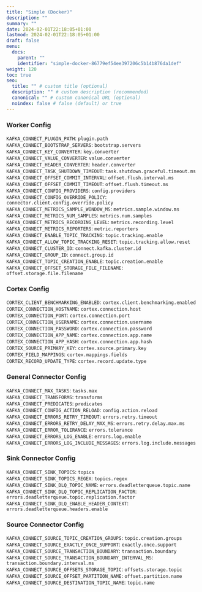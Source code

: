 ```yaml
---
title: "Simple (Docker)"
description: ""
summary: ""
date: 2024-02-01T22:18:05+01:00
lastmod: 2024-02-01T22:18:05+01:00
draft: false
menu:
  docs:
    parent: ""
    identifier: "simple-docker-86779ef54ee397206c5b14b876da1def"
weight: 120
toc: true
seo:
  title: "" # custom title (optional)
  description: "" # custom description (recommended)
  canonical: "" # custom canonical URL (optional)
  noindex: false # false (default) or true
---
```


### Worker Config
`KAFKA_CONNECT_PLUGIN_PATH`: `plugin.path` <br/>
`KAFKA_CONNECT_BOOTSTRAP_SERVERS`: `bootstrap.servers` <br/>
`KAFKA_CONNECT_KEY_CONVERTER`: `key.converter` <br/>
`KAFKA_CONNECT_VALUE_CONVERTER`: `value.converter` <br/>
`KAFKA_CONNECT_HEADER_CONVERTER`: `header.converter` <br/>
`KAFKA_CONNECT_TASK_SHUTDOWN_TIMEOUT`: `task.shutdown.graceful.timeout.ms` <br/>
`KAFKA_CONNECT_OFFSET_COMMIT_INTERVAL`: `offset.flush.interval.ms` <br/>
`KAFKA_CONNECT_OFFSET_COMMIT_TIMEOUT`: `offset.flush.timeout.ms` <br/>
`KAFKA_CONNECT_CONFIG_PROVIDERS`: `config.providers` <br/>
`KAFKA_CONNECT_CONFIG_OVERRIDE_POLICY`: `connector.client.config.override.policy` <br/>
`KAFKA_CONNECT_METRICS_SAMPLE_WINDOW_MS`: `metrics.sample.window.ms` <br/>
`KAFKA_CONNECT_METRICS_NUM_SAMPLES`: `metrics.num.samples` <br/>
`KAFKA_CONNECT_METRICS_RECORDING_LEVEL`: `metrics.recording.level` <br/>
`KAFKA_CONNECT_METRICS_REPORTERS`: `metric.reporters` <br/>
`KAFKA_CONNECT_ENABLE_TOPIC_TRACKING`: `topic.tracking.enable` <br/>
`KAFKA_CONNECT_ALLOW_TOPIC_TRACKING_RESET`: `topic.tracking.allow.reset` <br/>
`KAFKA_CONNECT_CLUSTER_ID`: `connect.kafka.cluster.id` <br/>
`KAFKA_CONNECT_GROUP_ID`: `connect.group.id` <br/>
`KAFKA_CONNECT_TOPIC_CREATION_ENABLE`: `topic.creation.enable` <br/>
`KAFKA_CONNECT_OFFSET_STORAGE_FILE_FILENAME`: `offset.storage.file.filename` <br/>

### Cortex Config
`CORTEX_CLIENT_BENCHMARKING_ENABLED`: `cortex.client.benchmarking.enabled` <br/>
`CORTEX_CONNECTION_HOSTNAME`: `cortex.connection.host` <br/>
`CORTEX_CONNECTION_PORT`: `cortex.connection.port` <br/>
`CORTEX_CONNECTION_USERNAME`: `cortex.connection.username` <br/>
`CORTEX_CONNECTION_PASSWORD`: `cortex.connection.password` <br/>
`CORTEX_CONNECTION_APP_NAME`: `cortex.connection.app.name` <br/>
`CORTEX_CONNECTION_APP_HASH`: `cortex.connection.app.hash` <br/>
`CORTEX_SOURCE_PRIMARY_KEY`: `cortex.source.primary.key` <br/>
`CORTEX_FIELD_MAPPINGS`: `cortex.mappings.fields` <br/>
`CORTEX_RECORD_UPDATE_TYPE`: `cortex.record.update.type` <br/>

### General Connector Config
`KAFKA_CONNECT_MAX_TASKS`: `tasks.max` <br/>
`KAFKA_CONNECT_TRANSFORMS`: `transforms` <br/>
`KAFKA_CONNECT_PREDICATES`: `predicates` <br/>
`KAFKA_CONNECT_CONFIG_ACTION_RELOAD`: `config.action.reload` <br/>
`KAFKA_CONNECT_ERRORS_RETRY_TIMEOUT`: `errors.retry.timeout` <br/>
`KAFKA_CONNECT_ERRORS_RETRY_DELAY_MAX_MS`: `errors.retry.delay.max.ms` <br/>
`KAFKA_CONNECT_ERROR_TOLERANCE`: `errors.tolerance` <br/>
`KAFKA_CONNECT_ERRORS_LOG_ENABLE`: `errors.log.enable` <br/>
`KAFKA_CONNECT_ERRORS_LOG_INCLUDE_MESSAGES`: `errors.log.include.messages` <br/>

### Sink Connector Config
`KAFKA_CONNECT_SINK_TOPICS`: `topics` <br/>
`KAFKA_CONNECT_SINK_TOPICS_REGEX`: `topics.regex` <br/>
`KAFKA_CONNECT_SINK_DLQ_TOPIC_NAME`: `errors.deadletterqueue.topic.name` <br/>
`KAFKA_CONNECT_SINK_DLQ_TOPIC_REPLICATION_FACTOR`: `errors.deadletterqueue.topic.replication.factor` <br/>
`KAFKA_CONNECT_SINK_DLQ_ENABLE_HEADER_CONTEXT`: `errors.deadletterqueue.headers.enable` <br/>

### Source Connector Config
`KAFKA_CONNECT_SOURCE_TOPIC_CREATION_GROUPS`: `topic.creation.groups` <br/>
`KAFKA_CONNECT_SOURCE_EXACTLY_ONCE_SUPPORT`: `exactly.once.support` <br/>
`KAFKA_CONNECT_SOURCE_TRANSACTION_BOUNDARY`: `transaction.boundary` <br/>
`KAFKA_CONNECT_SOURCE_TRANSACTION_BOUNDARY_INTERVAL_MS`: `transaction.boundary.interval.ms` <br/>
`KAFKA_CONNECT_SOURCE_OFFSETS_STORAGE_TOPIC`: `offsets.storage.topic` <br/>
`KAFKA_CONNECT_SOURCE_OFFSET_PARTITION_NAME`: `offset.partition.name` <br/>
`KAFKA_CONNECT_SOURCE_DESTINATION_TOPIC_NAME`: `topic.name` <br/>